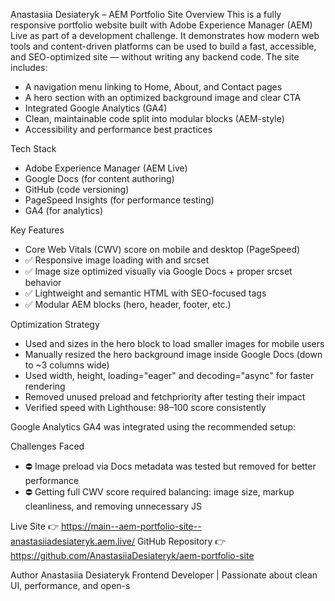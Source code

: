 Anastasiia Desiateryk – AEM Portfolio Site
Overview
This is a fully responsive portfolio website built with Adobe Experience Manager (AEM) Live as part of a development challenge. It demonstrates how modern web tools and content-driven platforms can be used to build a fast, accessible, and SEO-optimized site — without writing any backend code.
The site includes:
* A navigation menu linking to Home, About, and Contact pages
* A hero section with an optimized background image and clear CTA
* Integrated Google Analytics (GA4)
* Clean, maintainable code split into modular blocks (AEM-style)
* Accessibility and performance best practices

Tech Stack
* Adobe Experience Manager (AEM Live)
* Google Docs (for content authoring)
* GitHub (code versioning)
* PageSpeed Insights (for performance testing)
* GA4 (for analytics)

Key Features
*    Core Web Vitals (CWV) score on mobile and desktop (PageSpeed)
* ✅ Responsive image loading with <picture> and srcset
* ✅ Image size optimized visually via Google Docs + proper srcset behavior
* ✅ Lightweight and semantic HTML with SEO-focused <meta> tags
* ✅ Modular AEM blocks (hero, header, footer, etc.)

Optimization Strategy
* Used <source> and sizes in the hero block to load smaller images for mobile users
* Manually resized the hero background image inside Google Docs (down to ~3 columns wide)
* Used width, height, loading="eager" and decoding="async" for faster rendering
* Removed unused preload and fetchpriority after testing their impact
* Verified speed with Lighthouse: 98–100 score consistently

Google Analytics
GA4 was integrated using the recommended setup:
<script async src="https://www.googletagmanager.com/gtag/js?id=G-TL5RVPPL..."></script>
<script>
  window.dataLayer = window.dataLayer || [];
  function gtag(){dataLayer.push(arguments);}
  gtag('js', new Date());
  gtag('config', 'G-TL5RVPPL...');
</script>

Challenges Faced
* ⛔ Image preload via Docs metadata was tested but removed for better performance
* ⛔ Getting full CWV score required balancing: image size, markup cleanliness, and removing unnecessary JS

Live Site
👉 https://main--aem-portfolio-site--anastasiiadesiateryk.aem.live/
GitHub Repository
👉 https://github.com/AnastasiiaDesiateryk/aem-portfolio-site

Author
Anastasiia Desiateryk Frontend Developer | Passionate about clean UI, performance, and open-s

